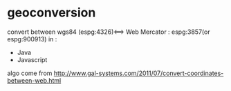 geoconversion
=============
convert between wgs84 (espg:4326)<==> Web Mercator : espg:3857(or espg:900913) in :
* Java
* Javascript


algo come from 
http://www.gal-systems.com/2011/07/convert-coordinates-between-web.html